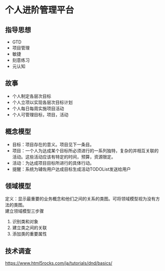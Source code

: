 # 个人进阶管理平台
## 指导思想
* GTD
* 项目管理
* 敏捷
* 刻意练习
* 元认知

## 故事
* 个人制定各层次目标
* 个人立项以实现各层次目标计划
* 个人每日每周实施项目活动
* 个人可管理目标，项目，活动


## 概念模型
* 目标：项目存在的意义。项目见下一条目。
* 项目：一个人为达成某个目标所必须进行的一系列独特，复杂的并相互关联的活动。这些活动应该有特定的时间，预算，资源限定。
* 活动：为达成项目目标所进行的具体行动。
* 提醒：系统为辅佐用户达成目标生成活动TODOList发送给用户

## 领域模型
定义：显示最重要的业务概念和他们之间的关系的类图。可将领域模型视为没有方法的类图。  
建立领域模型三步骤  
1. 识别类和对象  
2. 建立类之间的关联  
3. 添加类的重要属性  


## 技术调查
https://www.html5rocks.com/ja/tutorials/dnd/basics/


